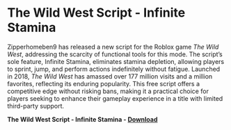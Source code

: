 <h1>The Wild West Script - Infinite Stamina</h1>

Zipperhomeben9 has released a new script for the Roblox game *The Wild West*, addressing the scarcity of functional tools for this mode. The script’s sole feature, Infinite Stamina, eliminates stamina depletion, allowing players to sprint, jump, and perform actions indefinitely without fatigue. Launched in 2018, *The Wild West* has amassed over 177 million visits and a million favorites, reflecting its enduring popularity. This free script offers a competitive edge without risking bans, making it a practical choice for players seeking to enhance their gameplay experience in a title with limited third-party support.

**The Wild West Script - Infinite Stamina - [Download](https://www.dlgram.com/public/files/api.php?shortened=6YzA3W)**


